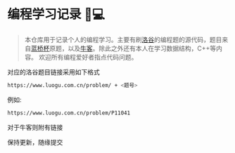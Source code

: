 # 编程学习记录 🧑💻

> 本仓库用于记录个人的编程学习。主要有刷[洛谷](https://www.luogu.com.cn/)的编程题的源代码，题目来自[蓝桥杯](https://dasai.lanqiao.cn/)原题，以及[牛客](https://ac.nowcoder.com/)。除此之外还有本人在学习数据结构，C++等内容。
欢迎所有编程爱好者指点代码问题。

对应的洛谷题目链接采用如下格式
```bash
https://www.luogu.com.cn/problem/ + <题号>
```
例如:
```bash
https://www.luogu.com.cn/problem/P11041
```

对于牛客则附有链接

保持更新，随缘提交 
